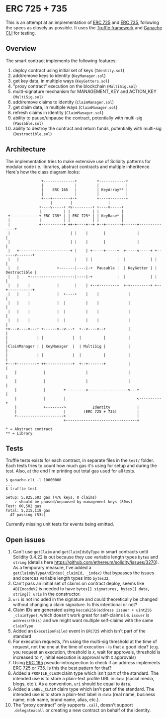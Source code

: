 # ERC 725 + 735

This is an attempt at an implementation of [ERC 725](https://github.com/ethereum/EIPs/issues/725) and [ERC 735](https://github.com/ethereum/EIPs/issues/735), following the specs as closely as possible. It uses the [Truffle framework](http://truffleframework.com/) and [Ganache CLI](https://github.com/trufflesuite/ganache-cli) for testing.

## Overview

The smart contract implements the following features:

1. deploy contract using initial set of keys (`Identity.sol`)
2. add/remove keys to identity (`KeyManager.sol`)
3. get key data, in multiple ways (`KeyGetters.sol`)
4. "proxy contract" execution on the blockchain (`MultiSig.sol`)
5. multi-signature mechanism for MANAGEMENT_KEY and ACTION_KEY (`MultiSig.sol`)
6. add/remove claims to identity (`ClaimManager.sol`)
7. get claim data, in multiple ways (`ClaimManager.sol`)
8. refresh claims in identity (`ClaimManager.sol`)
9. ability to pause/unpause the contract, potentially with multi-sig (`Pausable.sol`)
10. ability to destroy the contract and return funds, potentially with multi-sig (`Destructible.sol`)

## Architecture

The implementation tries to make extensive use of Solidity patterns for modular code i.e. libraries, abstract contracts and multiple inheritence. Here's how the class diagram looks:

```
                +--------------+         +------------+
                |              |         |            |
                |    ERC 165   |         | KeyArray** |
                |              |         |            |
                +---+--------+-+         +----+-------+
                    |        |                |
               +----v-----+ +v---------+ +----v-----+
               |          | |          | |          |
 +-------------+ ERC 735* | | ERC 725* | | KeyBase* |
 |             |          | |          | |          |
 |             +----------+ ++-+----+--+ +--+-------+------+--------------+
 |                           | |    |       |              |              |
 |                           | |    |       |              |              |
 |   +-----------------------+ |    | +-----+-----+  +-----v-----+ +------v-------+
 |   |                         |    | |           |  |           | |              |
 |   |                 +-------|----|-+  Pausable |  | KeyGetter | | Destructible |
 |   |    +--------------------|----|-+           |  |           | |              |
 |   |    |            |       |    | +--+--------+  +-+---------+ +--+-----------+
 |   |    |            |  +----+    |    |             |              |
 |   |    |            |  |         |    |             |              |
 |   |    |            |  |         |    |             |              |
 |   |    |            |  |         |    |             |              |
+v---v----v---+ +------v--v---+  +--v----v--+          |              |
|             | |             |  |          |          |              |
|ClaimManager | | KeyManager  |  | MultiSig |          |              |
|             | |             |  |          |          |              |
+---+---------+ ++------------+  +--+-------+          |              |
    |            |                  |                  |              |
    |            |                  |                  |              |
    |            |        +---------v------------------v---+          |
    |            |        |                                <----------+
    |            +-------->            Identity            |
    |                     |        (ERC 725 + 735)         |
    +--------------------->                                |
                          +--------------------------------+

* = Abstract contract
** = Library
```

## Tests

Truffle tests exists for each contract, in separate files in the `test/` folder. Each tests tries to count how much gas it's using for setup and during the test. Also, at the end I'm printing out
total gas used for all tests.
```
$ ganache-cli -l 10000000
...
$ truffle test
...
Setup: 5,825,603 gas (4/6 keys, 0 claims)
    ✓ should be paused/unpaused by management keys (80ms)
Test: 60,502 gas
Total: 5,215,118 gas
  47 passing (53s)
```

Currently missing unit tests for events being emitted.

## Open issues
1. Can't use `getClaim` and `getClaimIdsByType` in smart contracts until Solidity 0.4.22 is out because they use variable length types `bytes`  and `string` (details here https://github.com/ethereum/solidity/issues/3270). As a temporary measure, I've added a `getClaimByTypeAndIndex(_claimId, _index)` that bypasses the issues and coerces variable length types into `bytes32`.
2. Can't pass an initial set of claims on contract deploy, seems like `ABIEncodeV2` is needed to have `bytes[] signatures, bytes[] data, string[] uris` in the constructor.
3. `uri` is not included in the signature and could theoretically be changed without changing a claim signature. Is this intentional or not?
4. Claim IDs are generated using `keccak256(address issuer + uint256 _claimType)`, which doesn't work great for self-claims i.e. `issuer` is `address(this)` and we might want multiple self-claims with the same `claimType`
5. Added an `ExecutionFailed` event in `ERC725` which isn't part of the standard
6. For execution requests, I'm using the multi-sig threshold at the time of request, not the one at the time of execution - is that a good idea? (e.g. you request an execution, threshold is `X`, wait for approvals, threshold is increased to `Y`, initial execution is approval with `X` approvals)
7. Using [ERC 165](https://github.com/ethereum/EIPs/pull/881) pseudo-introspection to check if an address implements ERC 725 or 735. Is this the best pattern for that?
8. Added a `PROFILE_CLAIM` claim type which isn't part of the standard. The intended use is to store a plain-text profile URL in `data` (social media, blogs, etc.). As a convention, `uri` should be equal to `data`.
9. Added a `LABEL_CLAIM` claim type which isn't part of the standard. The intended use is to store a plain-text label in `data` (real name, business name, nick name, brand name, alias, etc.).
10. The "proxy contract" only supports `.call`, doesn't support `.delegateacall` or creating a new contract on behalf of the identity.